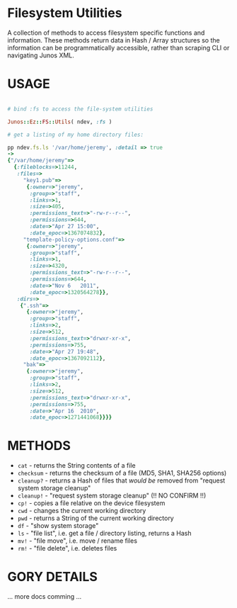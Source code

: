 # Filesystem Utilities

A collection of methods to access filesystem specific functions and information. These methods return data in 
Hash / Array structures so the information can be programmatically accessible, rather than scraping CLI or navigating
Junos XML.

# USAGE
```ruby

# bind :fs to access the file-system utilities

Junos::Ez::FS::Utils( ndev, :fs )

# get a listing of my home directory files:

pp ndev.fs.ls '/var/home/jeremy', :detail => true
->
{"/var/home/jeremy"=>
  {:fileblocks=>11244,
   :files=>
     "key1.pub"=>
      {:owner=>"jeremy",
       :group=>"staff",
       :links=>1,
       :size=>405,
       :permissions_text=>"-rw-r--r--",
       :permissions=>644,
       :date=>"Apr 27 15:00",
       :date_epoc=>1367074832}, 
     "template-policy-options.conf"=>
      {:owner=>"jeremy",
       :group=>"staff",
       :links=>1,
       :size=>4320,
       :permissions_text=>"-rw-r--r--",
       :permissions=>644,
       :date=>"Nov 6   2011",
       :date_epoc=>1320564278}},
   :dirs=>
    {".ssh"=>
      {:owner=>"jeremy",
       :group=>"staff",
       :links=>2,
       :size=>512,
       :permissions_text=>"drwxr-xr-x",
       :permissions=>755,
       :date=>"Apr 27 19:48",
       :date_epoc=>1367092112},
     "bak"=>
      {:owner=>"jeremy",
       :group=>"staff",
       :links=>2,
       :size=>512,
       :permissions_text=>"drwxr-xr-x",
       :permissions=>755,
       :date=>"Apr 16  2010",
       :date_epoc=>1271441068}}}}
```

# METHODS

  - `cat` - returns the String contents of a file
  - `checksum` - returns the checksum of a file (MD5, SHA1, SHA256 options)
  - `cleanup?` - returns a Hash of files that *would be* removed from "request system storage cleanup"
  - `cleanup!` - "request system storage cleanup" (!! NO CONFIRM !!)
  - `cp!` - copies a file relative on the device filesystem
  - `cwd` - changes the current working directory
  - `pwd` - returns a String of the current working directory
  - `df` - "show system storage"
  - `ls` - "file list", i.e. get a file / directory listing, returns a Hash
  - `mv!` - "file move", i.e. move / rename files
  - `rm!` - "file delete", i.e. deletes files

# GORY DETAILS

... more docs comming ...


